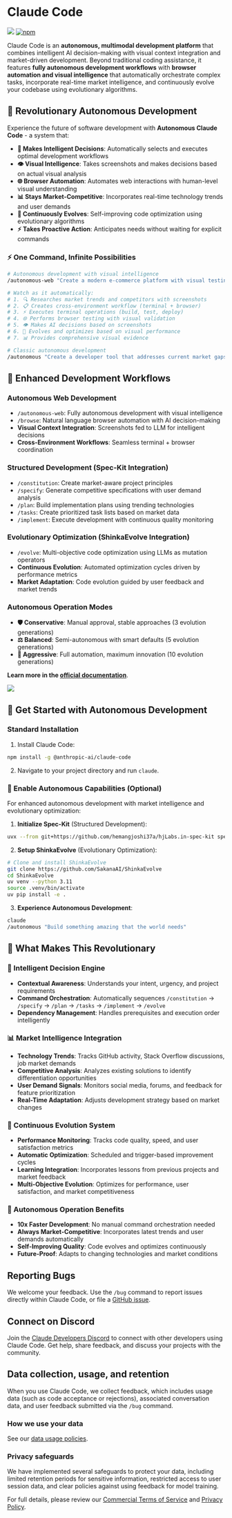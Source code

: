 # Claude Code

![](https://img.shields.io/badge/Node.js-18%2B-brightgreen?style=flat-square) [![npm]](https://www.npmjs.com/package/@anthropic-ai/claude-code)

[npm]: https://img.shields.io/npm/v/@anthropic-ai/claude-code.svg?style=flat-square

Claude Code is an **autonomous, multimodal development platform** that combines intelligent AI decision-making with visual context integration and market-driven development. Beyond traditional coding assistance, it features **fully autonomous development workflows** with **browser automation and visual intelligence** that automatically orchestrate complex tasks, incorporate real-time market intelligence, and continuously evolve your codebase using evolutionary algorithms.

## 🤖 Revolutionary Autonomous Development

Experience the future of software development with **Autonomous Claude Code** - a system that:

- **🧠 Makes Intelligent Decisions**: Automatically selects and executes optimal development workflows
- **👁️ Visual Intelligence**: Takes screenshots and makes decisions based on actual visual analysis
- **🌐 Browser Automation**: Automates web interactions with human-level visual understanding
- **📊 Stays Market-Competitive**: Incorporates real-time technology trends and user demands
- **🔄 Continuously Evolves**: Self-improving code optimization using evolutionary algorithms
- **⚡ Takes Proactive Action**: Anticipates needs without waiting for explicit commands

### ⚡ One Command, Infinite Possibilities

```bash
# Autonomous development with visual intelligence
/autonomous-web "Create a modern e-commerce platform with visual testing"

# Watch as it automatically:
# 1. 🔍 Researches market trends and competitors with screenshots
# 2. 📋 Creates cross-environment workflow (terminal + browser)
# 3. ⚡ Executes terminal operations (build, test, deploy)
# 4. 🌐 Performs browser testing with visual validation
# 5. 👁️ Makes AI decisions based on screenshots
# 6. 🧬 Evolves and optimizes based on visual performance
# 7. 📊 Provides comprehensive visual evidence

# Classic autonomous development
/autonomous "Create a developer tool that addresses current market gaps"
```

## 🎯 Enhanced Development Workflows

### Autonomous Web Development
- `/autonomous-web`: Fully autonomous development with visual intelligence
- `/browse`: Natural language browser automation with AI decision-making
- **Visual Context Integration**: Screenshots fed to LLM for intelligent decisions
- **Cross-Environment Workflows**: Seamless terminal + browser coordination

### Structured Development (Spec-Kit Integration)
- `/constitution`: Create market-aware project principles
- `/specify`: Generate competitive specifications with user demand analysis
- `/plan`: Build implementation plans using trending technologies
- `/tasks`: Create prioritized task lists based on market data
- `/implement`: Execute development with continuous quality monitoring

### Evolutionary Optimization (ShinkaEvolve Integration)
- `/evolve`: Multi-objective code optimization using LLMs as mutation operators
- **Continuous Evolution**: Automated optimization cycles driven by performance metrics
- **Market Adaptation**: Code evolution guided by user feedback and market trends

### Autonomous Operation Modes
- **🛡️ Conservative**: Manual approval, stable approaches (3 evolution generations)
- **⚖️ Balanced**: Semi-autonomous with smart defaults (5 evolution generations)
- **🚀 Aggressive**: Full automation, maximum innovation (10 evolution generations)

**Learn more in the [official documentation](https://docs.anthropic.com/en/docs/claude-code/overview)**.

<img src="./demo.gif" />

## 🚀 Get Started with Autonomous Development

### Standard Installation
1. Install Claude Code:
```sh
npm install -g @anthropic-ai/claude-code
```

2. Navigate to your project directory and run `claude`.

### 🤖 Enable Autonomous Capabilities (Optional)

For enhanced autonomous development with market intelligence and evolutionary optimization:

1. **Initialize Spec-Kit** (Structured Development):
```bash
uvx --from git+https://github.com/hemangjoshi37a/hjLabs.in-spec-kit specify init --here --ai claude
```

2. **Setup ShinkaEvolve** (Evolutionary Optimization):
```bash
# Clone and install ShinkaEvolve
git clone https://github.com/SakanaAI/ShinkaEvolve
cd ShinkaEvolve
uv venv --python 3.11
source .venv/bin/activate
uv pip install -e .
```

3. **Experience Autonomous Development**:
```bash
claude
/autonomous "Build something amazing that the world needs"
```

## 🌟 What Makes This Revolutionary

### 🧠 Intelligent Decision Engine
- **Contextual Awareness**: Understands your intent, urgency, and project requirements
- **Command Orchestration**: Automatically sequences `/constitution` → `/specify` → `/plan` → `/tasks` → `/implement` → `/evolve`
- **Dependency Management**: Handles prerequisites and execution order intelligently

### 📊 Market Intelligence Integration
- **Technology Trends**: Tracks GitHub activity, Stack Overflow discussions, job market demands
- **Competitive Analysis**: Analyzes existing solutions to identify differentiation opportunities
- **User Demand Signals**: Monitors social media, forums, and feedback for feature prioritization
- **Real-Time Adaptation**: Adjusts development strategy based on market changes

### 🔄 Continuous Evolution System
- **Performance Monitoring**: Tracks code quality, speed, and user satisfaction metrics
- **Automatic Optimization**: Scheduled and trigger-based improvement cycles
- **Learning Integration**: Incorporates lessons from previous projects and market feedback
- **Multi-Objective Evolution**: Optimizes for performance, user satisfaction, and market competitiveness

### 🎯 Autonomous Operation Benefits
- **10x Faster Development**: No manual command orchestration needed
- **Always Market-Competitive**: Incorporates latest trends and user demands automatically
- **Self-Improving Quality**: Code evolves and optimizes continuously
- **Future-Proof**: Adapts to changing technologies and market conditions

## Reporting Bugs

We welcome your feedback. Use the `/bug` command to report issues directly within Claude Code, or file a [GitHub issue](https://github.com/anthropics/claude-code/issues).

## Connect on Discord

Join the [Claude Developers Discord](https://anthropic.com/discord) to connect with other developers using Claude Code. Get help, share feedback, and discuss your projects with the community.

## Data collection, usage, and retention

When you use Claude Code, we collect feedback, which includes usage data (such as code acceptance or rejections), associated conversation data, and user feedback submitted via the `/bug` command.

### How we use your data

See our [data usage policies](https://docs.anthropic.com/en/docs/claude-code/data-usage).

### Privacy safeguards

We have implemented several safeguards to protect your data, including limited retention periods for sensitive information, restricted access to user session data, and clear policies against using feedback for model training.

For full details, please review our [Commercial Terms of Service](https://www.anthropic.com/legal/commercial-terms) and [Privacy Policy](https://www.anthropic.com/legal/privacy).
